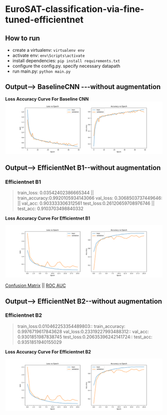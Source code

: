 # EuroSAT-classification-via-fine-tuned-efficientnet

## How to run
- create a virtualenv: `virtualenv env`
- activate env: `env\Scripts\activate`
- install  dependencies: `pip install requirements.txt`
- configure the config.py. specify necessary datapath
- run main.py: `python main.py`

## Output--> BaselineCNN ---without augmentation
**Loss Accuracy Curve For Baseline CNN**
![alt text](https://github.com/tasmimul-huda/EuroSAT-classification-via-fine-tuned-efficientnet/blob/main/Figures/loss_accuracy_curve.png?raw=true)

<!--**Confusion Matrix For Baseline CNN**
![alt text](https://github.com/tasmimul-huda/EuroSAT-classification-via-fine-tuned-efficientnet/blob/main/Figures/confusion_matrix.png?raw=true)

**Roc Auc For Baseline CNN**
![alt text](https://github.com/tasmimul-huda/EuroSAT-classification-via-fine-tuned-efficientnet/blob/main/Figures/roc_auc_curve.png?raw=true)-->

## Output--> EfficientNet B1--without augmentation
### Efficientnet B1

> train_loss: 0.03542402386665344 || train_accuracy:0.9920105934143066
> val_loss: 0.3068503737449646: || val_acc: 0.903333306312561
> test_loss:0.26120659708976746 || test_acc: 0.9103703498840332

**Loss Accuracy Curve For Efficientnet B1**

![alt text](https://github.com/tasmimul-huda/EuroSAT-classification-via-fine-tuned-efficientnet/blob/main/Figures/efficientnetB1_loss_accuracy_curve.png?raw=true)

[Confusion Matrix](https://github.com/tasmimul-huda/EuroSAT-classification-via-fine-tuned-efficientnet/blob/main/Figures/efficientnetB1_confusion_matrix.png) || [ROC AUC](https://github.com/tasmimul-huda/EuroSAT-classification-via-fine-tuned-efficientnet/blob/main/Figures/efficientnetB1_roc_auc_curve.png)

<!--**Confusion Matrix For Efficientnet B1**
![alt text](https://github.com/tasmimul-huda/EuroSAT-classification-via-fine-tuned-efficientnet/blob/main/Figures/efficientnetB1_confusion_matrix.png?raw=true)

**Roc Auc For Efficientnet B1**
![alt text](https://github.com/tasmimul-huda/EuroSAT-classification-via-fine-tuned-efficientnet/blob/main/Figures/efficientnetB1_roc_auc_curve.png?raw=true)-->

## Output--> EfficientNet B2--without augmentation
### Efficientnet B2

> train_loss:0.010462253354489803:: train_accuracy: 0.9976719617843628
> val_loss:0.23319227993488312:: val_acc: 0.9301851987838745
> test_loss:0.20635396242141724:: test_acc: 0.9351851940155029

**Loss Accuracy Curve For Efficientnet B2**

![alt text](https://github.com/tasmimul-huda/EuroSAT-classification-via-fine-tuned-efficientnet/blob/main/Figures/efficientnetB1_loss_accuracy_curve.png?raw=true)

<!--**Confusion Matrix For Efficientnet B2**
![alt text](https://github.com/tasmimul-huda/EuroSAT-classification-via-fine-tuned-efficientnet/blob/main/Figures/efficientnetB1_confusion_matrix.png?raw=true)

**Roc Auc For Efficientnet B2**
![alt text](https://github.com/tasmimul-huda/EuroSAT-classification-via-fine-tuned-efficientnet/blob/main/Figures/efficientnetB1_roc_auc_curve.png?raw=true)-->

